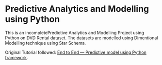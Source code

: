 # Predictive Analytics and Modelling using Python
This is an incompletePredictive Analytics and Modelling Project using Python on DVD Rental dataset.
The datasets are modelled using Dimentional Modelling technique using Star Schema.

Original Tutorial followed: [End to End — Predictive model using Python framework](https://towardsdatascience.com/end-to-end-python-framework-for-predictive-modeling-b8052bb96a78).
